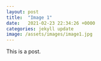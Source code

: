 ```yaml
---
layout: post
title:  "Image 1"
date:   2021-02-23 22:34:26 +0000
categories: jekyll update
image: /assets/images/image1.jpg
---
```

This is a post.

